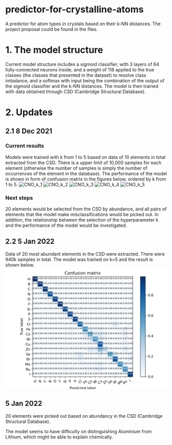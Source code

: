 # predictor-for-crystalline-atoms
A predictor for atom types in crystals based on their k-NN distances.
The project proposal could be found in the files.

# 1. The model structure
Current model structure includes a sigmoid classifier, with 3 layers of 64 fully-connected neurons inside, and a weight of 118 applied to the true classes (the classes that presented in the dataset) to resolve class imbalance, and a softmax with input being the combination of the output of the sigmoid classifier and the k-NN distances. The model is then trained with data obtained through CSD (Cambridge Structural Database). 

# 2. Updates
## 2.1 8 Dec 2021
### Current results
Models were trained with k from 1 to 5 based on data of 10 elements in total extracted from the CSD. There is a upper limit of 10,000 samples for each element (otherwise the number of samples is simply the number of occurrences of the element in the database). The performance of the model is shown in form of confusion matrix in the figures below, ordered by k from 1 to 5.
![CNO_k_1](https://user-images.githubusercontent.com/52390858/145274061-66dfe235-a073-4410-8d03-ae9e66bbf47d.jpg)
![CNO_k_2](https://user-images.githubusercontent.com/52390858/145274073-ec1d8237-32f4-45b8-b3a0-5e04a9f0969e.jpg)
![CNO_k_3](https://user-images.githubusercontent.com/52390858/145274087-684cddae-17c3-44fc-b243-5591e27077ee.jpg)
![CNO_k_4](https://user-images.githubusercontent.com/52390858/145274094-c9216d0a-0f92-4a78-8b28-15ac76014982.jpg)
![CNO_k_5](https://user-images.githubusercontent.com/52390858/145274102-cbb57baa-e3e0-4d7b-9066-1b252f4d57dc.jpg)

### Next steps 
20 elements would be selected from the CSD by abundance, and all pairs of elements that the model make misclassifications would be picked out. In addition, the relationship between the selection of the hyperparameter k and the performance of the model would be investigated.

## 2.2 5 Jan 2022
Data of 20 most abundant elements in the CSD were extracted. There were 940k samples in total. The model was trained on k=5 and the result is shown below.
![top20.jpg](top_20_k_5.jpg)

## 5 Jan 2022
20 elements were picked out based on abundancy in the CSD (Cambridge Structural Database).

The model seems to have difficulty on distinguishing Aluminium from Lithium, which might be able to explain chemically. 


